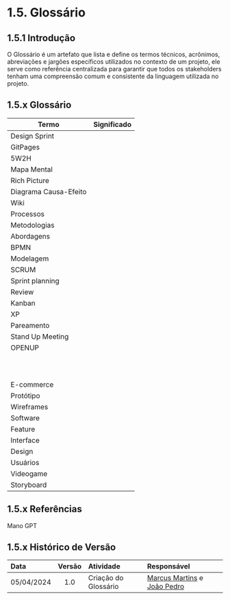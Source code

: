 # 1.5. Glossário

## 1.5.1 Introdução

O Glossário é um artefato que lista e define os termos técnicos, acrônimos, abreviações e jargões específicos utilizados no contexto de um projeto, ele serve como referência centralizada para garantir que todos os stakeholders tenham uma compreensão comum e consistente da linguagem utilizada no projeto.

## 1.5.x Glossário

| Termo                 | Significado |
| --------------------- | ----------- |
| Design Sprint         |             |
| GitPages              |             |
| 5W2H                  |             |
| Mapa Mental           |             |
| Rich Picture          |             |
| Diagrama Causa-Efeito |             |
| Wiki                  |             |
| Processos             |             |
| Metodologias          |             |
| Abordagens            |             |
| BPMN                  |             |
| Modelagem             |             |
| SCRUM                 |             |
| Sprint planning       |             |
| Review                |             |
| Kanban                |             |
| XP                    |             |
| Pareamento            |             |
| Stand Up Meeting      |             |
| OPENUP                |             |
|                       |             |
|                       |             |
|                       |             |
|                       |             |
|                       |             |
|                       |             |
|                       |             |
|                       |             |
|                       |             |
|                       |             |
| E-commerce            |             |
| Protótipo             |             |
| Wireframes            |             |
| Software              |             |
| Feature               |             |
| Interface             |             |
| Design                |             |
| Usuários              |             |
| Videogame             |             |
| Storyboard            |             |

## 1.5.x Referências

Mano GPT

## 1.5.x Histórico de Versão

| Data       | Versão | Atividade            | Responsável                                                                                     |
| :--------- | :----: | :------------------- | :---------------------------------------------------------------------------------------------- |
| 05/04/2024 |  1.0   | Criação do Glossário | [Marcus Martins](https://github.com/marcusmartinss) e [João Pedro](https://github.com/uMorbeck) |
